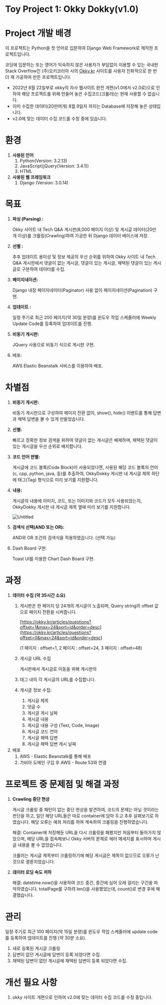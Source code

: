 # Toy Project 1: Okky Dokky(v1.0)

# Project 개발 배경

이 프로젝트는 Python을 첫 언어로 입문하여 Django Web Framework로 제작한 프로젝트입니다.

코딩에 입문하는 또는 영어가 익숙하지 않은 사용자가 부담없이 이용할 수 있는 국내판 Stack Overflow인 (주)오키코리아 사의 [Okky.kr](http://Okky.kr) 사이트를 사용자 친화적으로 한 번 더 재 가공하여 만든 프로젝트입니다.

- 2022년 8월 22일부로 okky의 자사 웹사이트 완전 개편(v1.0에서 v2.0로)으로 인하여 해당 프로젝트를 위해 만들어 놓은 수집코드(크롤러)는 현재 사용할 수 없습니다.
- 이미 수집한 데이터(20만여개) 8월 9일자 까지는 Database에 저장해 놓은 상태입니다.
- v2.0에 맞는 데이터 수집 코드를 수정 중에 있습니다.

# 환경

1. **사용된 언어**
    1. Python(Version: 3.2.13)
    2. JavaScript(jQuery(Version: 3.4.1))
    3. HTML
2. **사용된 웹 프레임워크**
    1. Django (Version: 3.0.14)

# 목표

1. **파싱 (Parsing) :**
    
    Okky 사이트 내 Tech Q&A 게시판(8,000 페이지 이상) 및 게시글 데이터(20만 개  이상)를 크롤링(Crawling)하여 가공한 뒤 Django 데이터 베이스에 저장.
    
2. **선별 :**
    
    추후 업데이트 용이성 및 정보 제공의 우선 순위를 위하여 Okky 사이트 내 Tech Q&A 게시판에서 댓글이 없는 게시글, 댓글이 있는 게시글, 채택된 댓글이 있는 게시글로 구분하여 데이터를 수집.
    
3. **페이지네이션:**
    
    Django 내장 페이지네이터(Paginator) 사용 없이 페이지네이션(Pagination) 구현.
    
4. **업데이트 :**
    
    일정 주기로 최근 200 페이지(약 30일 분량)를 윈도우 작업 스케줄러에 Weekly Update Code를 등록하여 업데이트를 진행.
    
5. **비동기 게시판:**
    
    JQuery 사용으로 비동기 식으로 게시판 구현.
    
6. 배포:
    
    AWS Elastic Beanstalk 서비스를 이용하여 배포.
    

# 차별점

1. **비동기 게시판:**
    
    비동기 게시판으로 구성하여 페이지 전환 없이, show(), hide() 이벤트를 통해 답변과 채택 답변을 볼 수 있게 만들었습니다.
    
2. **선별:**
    
    빠르고 정확한 정보 검색을 위하여 댓글이 없는 게시글은 배제하며, 채택된 댓글이 있는 게시글을 우선 순위로 배치합니다.
    
3. **코드 언어 판별:**
    
    게시글에 코드 블록(Code Block)이 사용되었다면, 사용된 해당 코드 블록의 언어(c, cpp, python, java, 등)를 추출하여, OkkyDokky 게시판 내 게시글 제목 하단에 태그(Tag) 형식으로 미리 보기를 지원합니다.
    
4. **내용:**
    
    게시글의 내용에 이미지, 코드, 또는 이미지와 코드가 모두 사용되었는지, OkkyDokky 게시판 내 게시글 제목 옆에 미리 보기를 지원합니다.
    
    ![Untitled](https://s3-us-west-2.amazonaws.com/secure.notion-static.com/5e853986-6784-41bb-aff2-b0a7339cd06b/Untitled.png)
    
5. **검색식 선택(AND 또는 OR):**
    
    AND와 OR 조건의 검색식을 적용하였습니다. (선택 가능)
    
6. Dash Board 구현:
    
    Toast UI를 이용한 Chart Dash Board 구현.
    

# 과정

1. **데이터 수집 (약 35시간 소요)**
    1. 게시판은 한 페이지 당 24개의 게시글이 노출되며, Query string의 offset 값으로 페이지 전환을 시켜줍니다. 
        
        [https://okky.kr/articles/questions?offset=1&max=24&sort=id&order=desc](https://okky.kr/articles/questions?offset=0&max=24&sort=id&order=desc)
        
        (1 페이지 : offset=1,  2 페이지 : offset=24, 3 페이지 : offset=48)
        
    2. 게시글 URL 수집
        
        게시판에서 게시글로 이동을 위해 게시판의 <li> 태그 내의 각 게시글의 URL를 수집합니다.
        
    3. 게시글 정보 수집:
        1. 게시글 제목
        2. 댓글 수
        3. 게시글 게시 날짜
        4. 게시글 내용
        5. 게시글 내용 구성 (Text, Code, Image)
        6. 게시글 코드 언어
        7. 게시글 채택 답변
        8. 게시글 채택 답변 게시 날짜
2. 배포
    1. AWS - Elastic Beanstalk를 통해 배포
    2. 가비아 도메인 구입 후 AWS - Route 53와 연결

# 프로젝트 중 문제점 및 해결 과정

1. **Crawling 중단 현상**
    
    게시글 크롤링 중 패턴이 없는 중단 현상을 발견하여, 코드의 문제는 아닐 것이라는 판단을 하고, 일단 해당 URL들은 따로 container에 담아 두고 추후 살펴보기로 하였습니다. 해당 오류는 예외 처리를 하여 계속하여 크롤링을 진행하였습니다.
    
    해결: Container에 저장해둔 URL을 다시 크롤링을 해봤지만 처음부터 돌아가지 않았으며, 해당 URL을 접속해보니 Okky 서버의 문제로 에러 메세지를 표시하며 게시글 내용을 볼 수 없었습니다.
    
    크롤러는 게시글 제목부터 크롤링하기에 해당 게시글은 제목이 없으므로 오류가 난 것으로 결론지었습니다.
    
2. **데이터 로딩 속도 저하**
    
    해결: datetime.now()을 사용하여 코드 중간, 중간에 심어 오래 걸리는 구간을 파악하였습니다. totalPage를 구하려 len()을 사용했었는데, count()로 변경 후에 해결했습니다.
    

# 관리

일정 주기로 최근 100 페이지(약 15일 분량)를 윈도우 작업 스케줄러에 update code를 등록하여 업데이트를 진행 (약 30분 소요).

1. 새로 등록된 게시글 크롤링
2. 답변이 없던 게시글에 답변이 등록 되었다면 수집.
3. 채택된 답변이 없던 게시글에 채택된 답변이 등록 되었다면 수집.

# 개선 필요 사항

1. okky 사이트 개편으로 인하여 v2.0에 맞는 데이터 수집 코드를 수정 중입니다.

